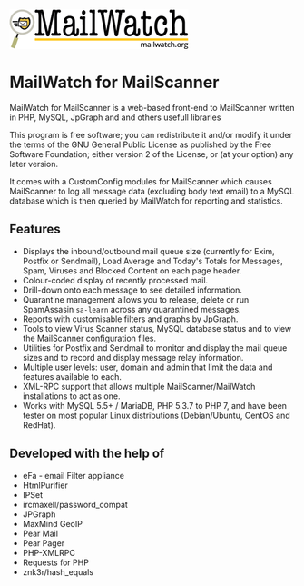 ![](/mailscanner/images/mailwatch-logo.png?raw=true)

# MailWatch for MailScanner

MailWatch for MailScanner is a web-based front-end to MailScanner written in PHP, MySQL, JpGraph and and others usefull libraries 

This program is free software; you can redistribute it and/or modify it under the terms of the GNU General Public License as published by the Free Software Foundation; either version 2 of the License, or (at your option) any later version.

It comes with a CustomConfig modules for MailScanner which causes MailScanner to log all message data (excluding body text email) to a MySQL database which is then queried by MailWatch for reporting and statistics.

## Features

* Displays the inbound/outbound mail queue size (currently for Exim, Postfix or Sendmail), Load Average and Today's Totals for Messages, Spam, Viruses and Blocked Content on each page header.
* Colour-coded display of recently processed mail.
* Drill-down onto each message to see detailed information.
* Quarantine management allows you to release, delete or run SpamAssasin `sa-learn` across any quarantined messages.
* Reports with customisable filters and graphs by JpGraph.
* Tools to view Virus Scanner status, MySQL database status and to view the MailScanner configuration files.
* Utilities for Postfix and Sendmail to monitor and display the mail queue sizes and to record and display message relay information.
* Multiple user levels: user, domain and admin that limit the data and features available to each.
* XML-RPC support that allows multiple MailScanner/MailWatch installations to act as one.
* Works with MySQL 5.5+ / MariaDB, PHP 5.3.7 to PHP 7, and have been tester on most popular Linux distributions (Debian/Ubuntu, CentOS and RedHat).


## Developed with the help of

* eFa - email Filter appliance
* HtmlPurifier
* IPSet
* ircmaxell/password_compat
* JPGraph
* MaxMind GeoIP
* Pear Mail
* Pear Pager
* PHP-XMLRPC
* Requests for PHP
* znk3r/hash_equals